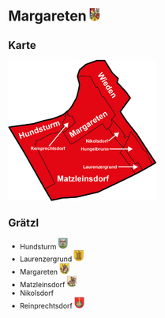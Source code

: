 # Margareten <img src="./5.png" alt="W" width="20"/>

## Karte
 <img src="map.png" alt="W" width="300"/>

## Grätzl
* Hundsturm <img src="./h.png" alt="W" width="20"/>
* Laurenzergrund <img src="./l.png" alt="W" width="20"/>
* Margareten <img src="./m.png" alt="W" width="20"/>
* Matzleinsdorf <img src="./mat.png" alt="W" width="20"/>
* Nikolsdorf
* Reinprechtsdorf <img src="./r.png" alt="W" width="20"/>
